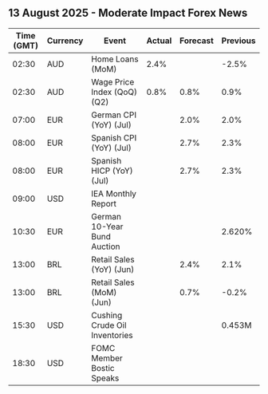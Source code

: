 ## 13 August 2025 - Moderate Impact Forex News

| Time (GMT) | Currency | Event | Actual | Forecast | Previous |
|------|----------|-------|--------|----------|----------|
| 02:30 | AUD | Home Loans (MoM) | 2.4% |  | -2.5% |
| 02:30 | AUD | Wage Price Index (QoQ) (Q2) | 0.8% | 0.8% | 0.9% |
| 07:00 | EUR | German CPI (YoY) (Jul) |  | 2.0% | 2.0% |
| 08:00 | EUR | Spanish CPI (YoY) (Jul) |  | 2.7% | 2.3% |
| 08:00 | EUR | Spanish HICP (YoY) (Jul) |  | 2.7% | 2.3% |
| 09:00 | USD | IEA Monthly Report |  |  |  |
| 10:30 | EUR | German 10-Year Bund Auction |  |  | 2.620% |
| 13:00 | BRL | Retail Sales (YoY) (Jun) |  | 2.4% | 2.1% |
| 13:00 | BRL | Retail Sales (MoM) (Jun) |  | 0.7% | -0.2% |
| 15:30 | USD | Cushing Crude Oil Inventories |  |  | 0.453M |
| 18:30 | USD | FOMC Member Bostic Speaks |  |  |  |
